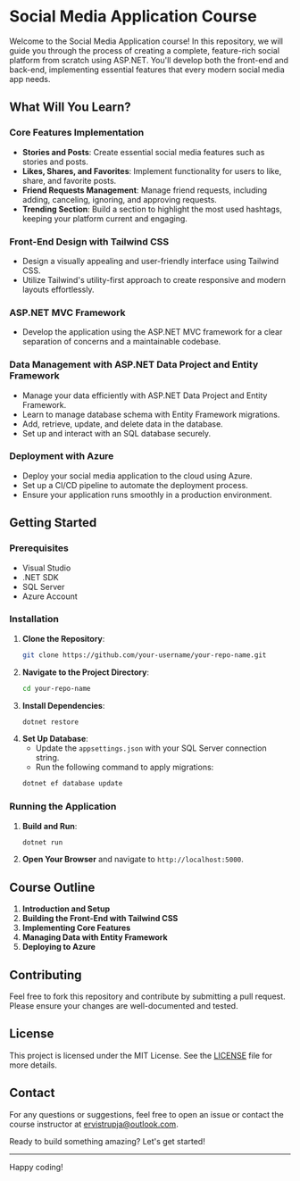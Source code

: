 # Social Media Application Course

Welcome to the Social Media Application course! In this repository, we will guide you through the process of creating a complete, feature-rich social platform from scratch using ASP.NET. You'll develop both the front-end and back-end, implementing essential features that every modern social media app needs.

## What Will You Learn?

### Core Features Implementation
- **Stories and Posts**: Create essential social media features such as stories and posts.
- **Likes, Shares, and Favorites**: Implement functionality for users to like, share, and favorite posts.
- **Friend Requests Management**: Manage friend requests, including adding, canceling, ignoring, and approving requests.
- **Trending Section**: Build a section to highlight the most used hashtags, keeping your platform current and engaging.

### Front-End Design with Tailwind CSS
- Design a visually appealing and user-friendly interface using Tailwind CSS.
- Utilize Tailwind's utility-first approach to create responsive and modern layouts effortlessly.

### ASP.NET MVC Framework
- Develop the application using the ASP.NET MVC framework for a clear separation of concerns and a maintainable codebase.

### Data Management with ASP.NET Data Project and Entity Framework
- Manage your data efficiently with ASP.NET Data Project and Entity Framework.
- Learn to manage database schema with Entity Framework migrations.
- Add, retrieve, update, and delete data in the database.
- Set up and interact with an SQL database securely.

### Deployment with Azure
- Deploy your social media application to the cloud using Azure.
- Set up a CI/CD pipeline to automate the deployment process.
- Ensure your application runs smoothly in a production environment.

## Getting Started

### Prerequisites
- Visual Studio
- .NET SDK
- SQL Server
- Azure Account

### Installation
1. **Clone the Repository**:
    ```bash
    git clone https://github.com/your-username/your-repo-name.git
    ```
2. **Navigate to the Project Directory**:
    ```bash
    cd your-repo-name
    ```
3. **Install Dependencies**:
    ```bash
    dotnet restore
    ```
4. **Set Up Database**:
    - Update the `appsettings.json` with your SQL Server connection string.
    - Run the following command to apply migrations:
    ```bash
    dotnet ef database update
    ```

### Running the Application
1. **Build and Run**:
    ```bash
    dotnet run
    ```
2. **Open Your Browser** and navigate to `http://localhost:5000`.

## Course Outline
1. **Introduction and Setup**
2. **Building the Front-End with Tailwind CSS**
3. **Implementing Core Features**
4. **Managing Data with Entity Framework**
5. **Deploying to Azure**

## Contributing
Feel free to fork this repository and contribute by submitting a pull request. Please ensure your changes are well-documented and tested.

## License
This project is licensed under the MIT License. See the [LICENSE](LICENSE) file for more details.

## Contact
For any questions or suggestions, feel free to open an issue or contact the course instructor at [ervistrupja@outlook.com](mailto:ervistrupja@outlook.com).

Ready to build something amazing? Let's get started!

---

Happy coding!
